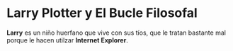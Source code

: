 # Larry Plotter y El Bucle Filosofal

**Larry** es un niño huerfano que vive con sus tíos, que le tratan
bastante mal porque le hacen utilzar **Internet Explorer**.

